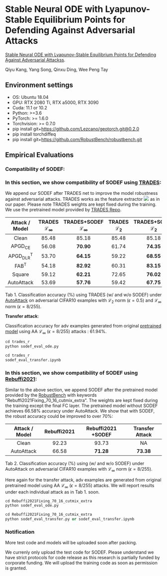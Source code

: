 # Stable Neural ODE with Lyapunov-Stable Equilibrium Points for Defending Against Adversarial Attacks
  
[Stable Neural ODE with Lyapunov-Stable Equilibrium Points for Defending Against Adversarial Attackss](https://openreview.net/forum?id=9CPc4EIr2t1).

Qiyu Kang, Yang Song, Qinxu Ding, Wee Peng Tay

## Environment settings

- OS: Ubuntu 18.04
- GPU: RTX 2080 Ti, RTX a5000, RTX 3090
- Cuda: 11.1 or 10.2
- Python: >=3.6
- PyTorch: >= 1.6.0
- Torchvision: >= 0.7.0
- pip install git+https://github.com/Lezcano/geotorch.git@0.2.0
- pip install torchdiffeq
- pip install git+https://github.com/RobustBench/robustbench.git

## Empirical Evaluations

### Compatibility of SODEF:

### In this section, we show compatibility of SODEF using [TRADES](https://github.com/P2333/Bag-of-Tricks-for-AT/):

We append our SODEF after TRADES net to improve the model robustness against adversarial attacks. TRADES works as the feature extractor <img src="https://render.githubusercontent.com/render/math?math=h_{\boldsymbol{\phi}}"> as in our paper. Please note TRADES weights are kept fixed during the training. We use the pretrained model provided by [TRADES Repo](https://github.com/P2333/Bag-of-Tricks-for-AT/).

<span id="tab:r2_3" label="tab:r2_3"></span>

<div id="tab:r2_3">

|         Attack / Model         | TRADES ℒ<sub>∞</sub> | TRADES+SODEF ℒ<sub>∞</sub> | TRADES ℒ<sub>2</sub> | TRADES+SODEF ℒ<sub>2</sub> |
|:------------------------------:|:--------------------:|:--------------------------:|:--------------------:|:--------------------------:|
|             Clean              |        85.48         |           85.18            |        85.48         |           85.18            |
|       APGD<sub>CE</sub>        |        56.08         |           __70.90__            |        61.74         |           __74.35__            |
| APGD<sub>DLR</sub><sup>T</sup> |        53.70         |           __64.15__            |        59.22         |           __68.55__            |
|        FAB<sup>T</sup>         |        54.18         |           __82.92__            |        60.31         |           __83.15__            |
|             Square             |        59.12         |           __62.21__            |        72.65         |           __76.02__            |
|           AutoAttack           |        53.69         |           __57.76__            |        59.42         |           __67.75__            |

Tab 1. Classification accuracy (%) using TRADES (w/ and w/o SODEF) under
[AutoAttack](https://github.com/fra31/auto-attack) on adversarial CIFAR10 examples with ℒ<sub>2</sub> norm
(*ϵ* = 0.5) and ℒ<sub>∞</sub> norm (*ϵ* = 8/255).

</div>

__Transfer attack__:

Classification accuracy for adv examples generated from original [pretrained model](https://github.com/P2333/Bag-of-Tricks-for-AT/) using AA ℒ<sub>∞</sub> (*ϵ* = 8/255) attacks : 61.94%.

```python
cd trades_r
python sodef_eval_ode.py
```
```python
cd trades_r
sodef_eval_transfer.ipynb
```

### In this section, we show compatibility of SODEF using [Rebuffi2021](https://github.com/deepmind/deepmind-research/tree/master/adversarial_robustness):


Similar to the above section, we append SODEF after the pretrained model provided by the [RobustBench](https://github.com/RobustBench/robustbench) with keywords "Rebuffi2021Fixing_70_16_cutmix_extra". The weights are kept fixed during the training except the final FC layer. The pretrained model without SODEF achieves 66.58% accuracy under AutoAttack. We show that with SODEF, the robust accuracy could be improved to over 70%:


<span id="tab:r2_3" label="tab:r2_3"></span>

<div id="tab:r2_3">

| Attack / Model |   Rebuffi2021    | Rebuffi2021 +SODEF | Transfer Attack |
|:--------------:|:-----:|:------:|:---------------:|
|     Clean      | 92.23 |   93.73    |       NA        |  
|   AutoAttack   | 66.58 |   __71.28__    |       __73.38__    | 

Tab 2. Classification accuracy (%) using (w/ and w/o SODEF) under AutoAttack on
adversarial CIFAR10 examples with ℒ<sub>∞</sub> norm (*ϵ* = 8/255).

</div>

Here again for the transfer attack, adv examples are generated from original pretrained model using AA ℒ<sub>∞</sub> (*ϵ* = 8/255) attacks. We will report results under each individual attack as in Tab 1. soon. 


```python
cd Rebuffi2021Fixing_70_16_cutmix_extra
python sodef_eval_ode.py
```
```python
cd Rebuffi2021Fixing_70_16_cutmix_extra
python sodef_eval_transfer.py or sodef_eval_transfer.ipynb
```

### Notification
More test code and models will be uploaded soon after packing.

We currenly only upload the test code for SODEF. Please understand we have strict protocols for code release as this research is partially funded by corporate funding. We will upload the training code as soon as permission is granted.
